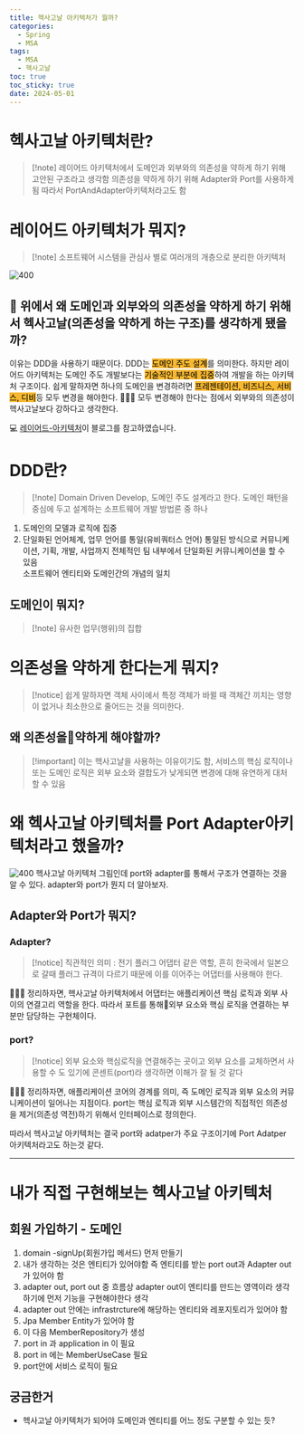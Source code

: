 ```yaml
---
title: 헥사고날 아키텍처가 뭘까?
categories:
  - Spring
  - MSA
tags:
  - MSA
  - 헥사고날
toc: true
toc_sticky: true
date: 2024-05-01
---
```

# 헥사고날 아키텍처란? 
>[!note] 레이어드 아키텍처에서 도메인과 외부와의 의존성을 약하게 하기 위해 고안된 구조라고 생각함 의존성을 약하게 하기 위해 Adapter와 Port를 사용하게 됨 따라서 PortAndAdapter아키텍처라고도 함

# 레이어드 아키텍처가 뭐지?
>[!note] 소프트웨어 시스템을 관심사 별로 여러개의 개층으로 분리한 아키텍처

![400](https://velog.velcdn.com/images%2Fgmtmoney2357%2Fpost%2Fe3f432ed-fc02-4ff9-9a55-02c85f6cea6c%2F%E1%84%83%E1%85%A1%E1%84%8B%E1%85%AE%E1%86%AB%E1%84%85%E1%85%A9%E1%84%83%E1%85%B3.png)

## 🤔 위에서 왜 도메인과 외부와의 의존성을 약하게 하기 위해서 헥사고날(의존성을 약하게 하는 구조)를 생각하게 됐을까?

이유는 DDD을 사용하기 때문이다. DDD는 <mark style='background:#f7b731'>도메인 주도 설계</mark>를 의미한다. 하지만 레이어드 아키텍처는 도메인 주도 개발보다는 <mark style='background:#f7b731'>기술적인 부분에 집중</mark>하여 개발을 하는 아키텍처 구조이다. 쉽게 말하자면 하나의 도메인을 변경하려면 <mark style='background:#f7b731'>프레젠테이션, 비즈니스, 서비스, 디비</mark>등 모두 변경을 해야한다. 
🧑🏻‍💻 모두 변경해야 한다는 점에서 외부와의 의존성이 헥사고날보다 강하다고 생각한다. 

💻 [레이어드-아키텍처](https://velog.io/@gmtmoney2357/%EC%86%8C%ED%94%84%ED%8A%B8%EC%9B%A8%EC%96%B4-%EC%95%84%ED%82%A4%ED%85%8D%EC%B2%98-%EB%A0%88%EC%9D%B4%EC%96%B4%EB%93%9C-%EC%95%84%ED%82%A4%ED%85%8D%EC%B2%98Layered-architecture)이 블로그를 참고하였습니다. 

# DDD란?
> [!note] Domain Driven Develop, 도메인 주도 설계라고 한다. 도메인 패턴을 중심에 두고 설계하는 소프트웨어 개발 방법론 중 하나

1. 도메인의 모델과 로직에 집중
2. 단일화된 언어체계, 업무 언어를 통일(유비쿼터스 언어) 
	통일된 방식으로 커뮤니케이션, 기획, 개발, 사업까지 전체적인 팀 내부에서 단일화된 커뮤니케이션을 할 수 있음  
	소프트웨어 엔티티와 도메인간의 개념의 일치 

## 도메인이 뭐지?
> [!note] 유사한 업무(행위)의 집합
# 의존성을 약하게 한다는게 뭐지?
> [!notice] 쉽게 말하자면 객체 사이에서 특정 객체가 바뀔 때 객체간 끼치는 영향이 없거나 최소한으로 줄어드는 것을 의미한다. 
## 왜 의존성을약하게 해야할까?
> [!important] 이는 헥사고날을 사용하는 이유이기도 함, 서비스의 핵심 로직이나 또는 도메인 로직은 외부 요소와 결합도가 낮게되면 변경에 대해 유연하게 대처할 수 있음 

# 왜 헥사고날 아키텍처를 Port Adapter아키텍처라고 했을까?
![400](https://i.imgur.com/CaLkFPX.png)
헥사고날 아키텍처 그림인데 port와 adapter를 통해서 구조가 연결하는 것을 알 수 있다. adapter와 port가 뭔지 더 알아보자. 
## Adapter와 Port가 뭐지?
### Adapter?
>[!notice] 직관적인 의미 : 전기 플러그 어댑터 같은 역할, 흔히 한국에서 일본으로 갈때 플러그 규격이 다르기 때문에 이를 이어주는 어댑터를 사용해야 한다. 

 🧑🏻‍💻 정리하자면, 헥사고날 아키텍처에서 어댑터는 애플리케이션 핵심 로직과 외부 사이의 연결고리 역할을 한다. 따라서 포트를 통해외부 요소와 핵심 로직을 연결하는 부분만 담당하는 구현체이다. 

### port?
> [!notice] 외부 요소와 핵심로직을 연결해주는 곳이고 외부 요소를 교체하면서 사용할 수 도 있기에 콘센트(port)라 생각하면 이해가 잘 될 것 같다 

🧑🏻‍💻 정리하자면, 애플리케이션 코어의 경계를 의미, 즉 도메인 로직과 외부 요소의 커뮤니케이션이 일어나는 지점이다. port는 핵심 로직과 외부 시스템간의 직접적인 의존성을 제거(의존성 역전)하기 위해서 인터페이스로 정의한다.

따라서 헥사고날 아키텍처는 결국 port와 adatper가 주요 구조이기에 Port Adatper 아키텍처라고도 하는것 같다. 

---
# 내가 직접 구현해보는 헥사고날 아키텍처
## 회원 가입하기 - 도메인
1. domain -signUp(회원가입 메서드) 먼저 만들기
2. 내가 생각하는 것은 엔티티가 있어야함 즉 엔티티를 받는 port out과 Adapter out가 있어야 함
3. adapter out, port out 중 흐름상 adapter out이 엔티티를 만드는 영역이라 생각하기에 먼저 기능을 구현해야한다 생각
4. adapter out 안에는 infrastrcture에 해당하는 엔티티와 레포지토리가 있어야 함
5. Jpa Member Entity가 있어야 함
6. 이 다음 MemberRepository가 생성
7. port in 과 application in 이 필요
8. port in 에는 MemberUseCase 필요
9. port안에 서비스 로직이 필요
## 궁금한거
- 헥사고날 아키텍처가 되어야 도메인과 엔티티를 어느 정도 구분할 수 있는 듯? 


